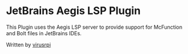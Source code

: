 # JetBrains Aegis LSP Plugin

<!-- Plugin description -->

This Plugin uses the Aegis LSP server to provide support for McFunction and Bolt files in JetBrains IDEs.

Written by [virusrpi](https://github.com/virus-rpi)

<!-- Plugin description end -->